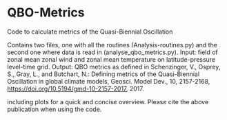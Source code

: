 # QBO-Metrics
Code to calculate metrics of the Quasi-Biennial Oscillation

Contains two files, one with all the routines (Analysis-routines.py) 
and the second one where data is read in (analyse_qbo_metrics.py).
Input: field of zonal mean zonal wind and zonal mean temperature on
latitude-pressure level-time grid.
Output: QBO metrics as defined in 
Schenzinger, V., Osprey, S., Gray, L., and Butchart, N.: 
Defining metrics of the Quasi-Biennial Oscillation in global climate models, 
Geosci. Model Dev., 10, 2157-2168, https://doi.org/10.5194/gmd-10-2157-2017, 2017. 

including plots for a quick and concise overview.
Please cite the above publication when using the code.
